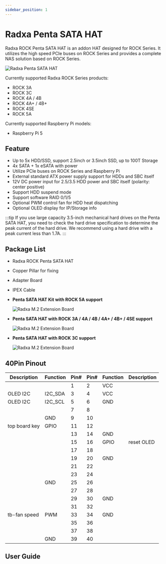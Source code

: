 ```yaml
---
sidebar_position: 1
---
```


# Radxa Penta SATA HAT

Radxa ROCK Penta SATA HAT is an addon HAT designed for ROCK Series. It utilizes the high speed PCIe buses on ROCK Series and provides a complete NAS solution based on ROCK Series.

![Radxa Penta SATA HAT](/img/accessories/penta-sata-hat-01.webp)

Currently supported Radxa ROCK Series products:

- ROCK 3A
- ROCK 3C
- ROCK 4A / 4B
- ROCK 4A+ / 4B+
- ROCK 4SE
- ROCK 5A

Currently supported Raspberry Pi models:

- Raspberry Pi 5

## Feature

- Up to 5x HDD/SSD, support 2.5inch or 3.5inch SSD, up to 100T Storage
- 4x SATA + 1x eSATA with power
- Utilize PCIe buses on ROCK Series and Raspberry Pi
- External standard ATX power supply support for HDDs and SBC itself
- 12V DC power input for 2.5/3.5 HDD power and SBC itself (polarity: center positive)
- Support HDD suspend mode
- Support software RAID 0/1/5
- Optional PWM control fan for HDD heat dispatching
- Optional OLED display for IP/Storage info

:::tip
If you use large capacity 3.5-inch mechanical hard drives on the Penta SATA HAT, you need to check the hard drive specification to determine the peak current of the hard drive. We recommend using a hard drive with a peak current less than 1.7A.
:::

## Package List

- Radxa ROCK Penta SATA HAT
- Copper Pillar for fixing
- Adapter Board
- IPEX Cable

- **Penta SATA HAT Kit with ROCK 5A support**

  ![Radxa M.2 Extension Board](/img/accessories/penta-sata-hat-02.webp)

- **Penta SATA HAT with ROCK 3A / 4A / 4B / 4A+ / 4B+ / 4SE support**

  ![Radxa M.2 Extension Board](/img/accessories/penta-sata-hat-03.webp)

- **Penta SATA HAT with ROCK 3C support**

  ![Radxa M.2 Extension Board](/img/accessories/penta-sata-hat-04.webp)

## 40Pin Pinout

| Description   | Function | Pin# | Pin# | Function | Description |
| ------------- | -------- | ---- | ---- | -------- | ----------- |
|               |          | 1    | 2    | VCC      |             |
| OLED I2C      | I2C_SDA  | 3    | 4    | VCC      |             |
| OLED I2C      | I2C_SCL  | 5    | 6    | GND      |             |
|               |          | 7    | 8    |          |             |
|               | GND      | 9    | 10   |          |             |
| top board key | GPIO     | 11   | 12   |          |             |
|               |          | 13   | 14   | GND      |             |
|               |          | 15   | 16   | GPIO     | reset OLED  |
|               |          | 17   | 18   |          |             |
|               |          | 19   | 20   | GND      |             |
|               |          | 21   | 22   |          |             |
|               |          | 23   | 24   |          |             |
|               | GND      | 25   | 26   |          |             |
|               |          | 27   | 28   |          |             |
|               |          | 29   | 30   | GND      |             |
|               |          | 31   | 32   |          |             |
| tb-fan speed  | PWM      | 33   | 34   | GND      |             |
|               |          | 35   | 36   |          |             |
|               |          | 37   | 38   |          |             |
|               | GND      | 39   | 40   |          |             |

## User Guide

<DocCardList />
